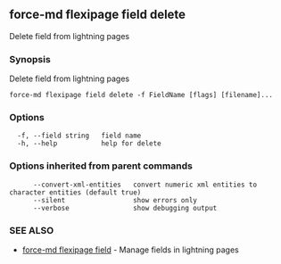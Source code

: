 ## force-md flexipage field delete

Delete field from lightning pages

### Synopsis

Delete field from lightning pages

```
force-md flexipage field delete -f FieldName [flags] [filename]...
```

### Options

```
  -f, --field string   field name
  -h, --help           help for delete
```

### Options inherited from parent commands

```
      --convert-xml-entities   convert numeric xml entities to character entities (default true)
      --silent                 show errors only
      --verbose                show debugging output
```

### SEE ALSO

* [force-md flexipage field](force-md_flexipage_field.md)	 - Manage fields in lightning pages

